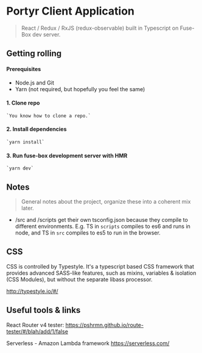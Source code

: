 # Portyr Client Application
> React / Redux / RxJS (redux-observable) built in Typescript on Fuse-Box dev server.

## Getting rolling

#### Prerequisites
- Node.js and Git
- Yarn (not required, but hopefully you feel the same)

#### 1. Clone repo
    `You know how to clone a repo.`

#### 2. Install dependencies
    `yarn install`

#### 3. Run fuse-box development server with HMR
    `yarn dev`


## Notes
> General notes about the project, organize these into a coherent mix later.

 - /src and /scripts get their own tsconfig.json because they compile to different environments. E.g. TS in `scripts` compiles to es6 and runs in node, and TS in `src` compiles to es5 to run in the browser.


## CSS

CSS is controlled by Typestyle.  It's a typescript based CSS framework that provides advanced SASS-like features, such as mixins, variables & isolation (CSS Modules), but without the separate libass processor.

http://typestyle.io/#/

 ## Useful tools & links

 React Router v4 tester: 
 https://pshrmn.github.io/route-tester/#/blah/add/1/false

 Serverless - Amazon Lambda framework
 https://serverless.com/
